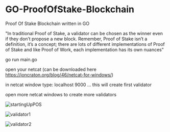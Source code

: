 # GO-ProofOfStake-Blockchain
Proof Of Stake Blockchain written in GO

"In traditional Proof of Stake, a validator can be chosen as the winner even if they don’t propose a new block. Remember, Proof of Stake isn’t a definition, it’s a concept; there are lots of different implementations of Proof of Stake and like Proof of Work, each implementation has its own nuances"

go run main.go

open your netcat (can be downloaded here https://joncraton.org/blog/46/netcat-for-windows/)

in netcat window type: localhost 9000 ... this will create first validator

open more netcat windows to create more validators


![startingUpPOS](https://user-images.githubusercontent.com/24768092/55372739-cbc31000-54d0-11e9-80ac-ea8f353e8eec.PNG)

![validator1](https://user-images.githubusercontent.com/24768092/55372793-ef865600-54d0-11e9-875f-f69d5f8365a8.PNG)

![validator2](https://user-images.githubusercontent.com/24768092/55372797-f2814680-54d0-11e9-8f8a-e679f8dcb1c5.PNG)

